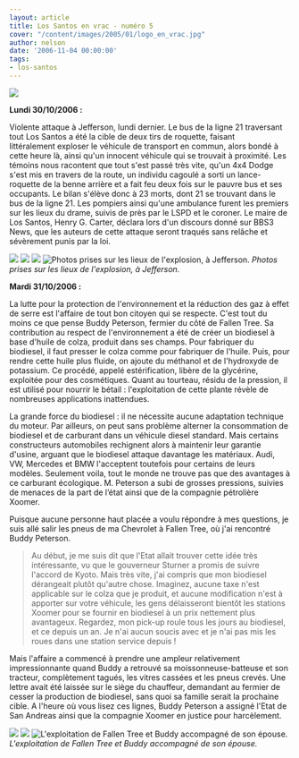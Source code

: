 ```yaml
---
layout: article
title: Los Santos en vrac - numéro 5
cover: "/content/images/2005/01/logo_en_vrac.jpg"
author: nelson
date: '2006-11-04 00:00:00'
tags:
- los-santos
---
```


![](/content/images/2005/01/envracnewtitle.jpg)

**Lundi 30/10/2006 :**

Violente attaque à Jefferson, lundi dernier. Le bus de la ligne 21 traversant tout Los Santos a été la cible de deux&nbsp;tirs de roquette, faisant littéralement&nbsp;exploser le véhicule de transport en commun, alors bondé à cette heure là, ainsi qu'un innocent véhicule qui se trouvait à proximité. Les témoins nous racontent que tout s'est passé très vite, qu'un 4x4 Dodge s'est mis en travers de la route, un individu cagoulé a sorti un lance-roquette de la benne arrière et a fait feu deux fois sur le pauvre bus et ses occupants. Le bilan s'élève donc à 23 morts, dont 21 se trouvant dans le bus de la ligne 21. Les pompiers ainsi qu'une ambulance furent les premiers sur les lieux du drame, suivis de près par le LSPD et le coroner. Le maire de Los Santos, Henry G. Carter, déclara lors d'un discours donné sur BBS3 News, que les auteurs de cette attaque seront traqués sans relâche et sévèrement punis par la loi.

![](/content/images/2005/01/bangbus1.jpg)
![](/content/images/2005/01/bangbus3.jpg)
![](/content/images/2005/01/bangbus4.jpg)
![Photos prises sur les lieux de l'explosion, à Jefferson.](/content/images/2005/01/bangbus5.jpg)
_Photos prises sur les lieux de l'explosion, à Jefferson._

**Mardi 31/10/2006 :**

La lutte pour la protection de l'environnement et la réduction des gaz à effet de serre est l'affaire de tout bon citoyen qui se respecte. C'est tout du moins ce que pense Buddy Peterson, fermier du côté de Fallen Tree. Sa contribution au respect de l'environnement&nbsp;a été de créer un biodiesel à base d'huile de colza, produit dans ses champs. Pour fabriquer du biodiesel, il faut presser le colza comme pour fabriquer de l'huile. Puis, pour rendre cette huile plus fluide, on ajoute du méthanol et de l'hydroxyde de potassium. Ce procédé, appelé estérification, libère de la glycérine, exploitée pour des cosmétiques. Quant au tourteau, résidu de la pression, il est utilisé pour nourrir le bétail : l'exploitation de cette plante révèle de nombreuses applications inattendues.

La grande force du biodiesel : il ne nécessite aucune adaptation technique du moteur. Par ailleurs, on peut sans problème alterner la consommation de biodiesel et de carburant dans un véhicule diesel standard. Mais certains constructeurs automobiles rechignent alors à maintenir leur garantie d'usine, arguant que le biodiesel attaque davantage les matériaux. Audi, VW, Mercedes et BMW l'acceptent toutefois pour certains de leurs modèles. Seulement voila, tout le monde ne trouve pas que des avantages à ce carburant écologique. M. Peterson a subi de grosses pressions, suivies de menaces de la part de l’état ainsi que de la compagnie pétrolière Xoomer.

Puisque aucune personne haut placée a voulu répondre à mes questions, je suis allé salir les pneus de ma Chevrolet à Fallen Tree, où j'ai rencontré Buddy Peterson.

> Au début, je me suis dit que l'Etat allait trouver cette idée très intéressante, vu que le gouverneur Sturner a promis de suivre l'accord de Kyoto. Mais très vite, j'ai compris que mon biodiesel dérangeait plutôt qu'autre chose. Imaginez, aucune taxe n'est applicable sur le colza que je produit, et aucune modification n'est à apporter sur votre véhicule, les gens délaisseront bientôt les stations Xoomer pour se fournir en biodiesel à un prix nettement plus avantageux. Regardez, mon pick-up roule tous les jours au biodiesel, et ce depuis un an. Je n'ai aucun soucis avec et je n'ai pas mis les roues dans une station service depuis !

Mais l'affaire a commencé à prendre une ampleur relativement impressionnante quand Buddy a retrouvé sa moissonneuse-batteuse et son tracteur, complètement tagués, les vitres cassées et les pneus crevés. Une lettre avait été laissée sur le siège du chauffeur, demandant au fermier de cesser la production de biodiesel, sans quoi sa famille serait la prochaine cible. A l'heure où vous lisez ces lignes, Buddy Peterson a assigné l'Etat de San Andreas ainsi que la compagnie Xoomer en justice pour harcèlement.

![](/content/images/2005/01/colza2.jpg)
![](/content/images/2005/01/colza1.jpg)
![L'exploitation de Fallen Tree et Buddy accompagné de son épouse.](/content/images/2005/01/colza4.jpg)
_L'exploitation de Fallen Tree et Buddy accompagné de son épouse._